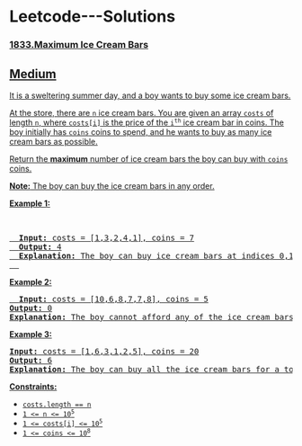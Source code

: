 # Leetcode---Solutions
<h3>
  <a href = "https://leetcode.com/problems/maximum-ice-cream-bars/description/">
    1833.Maximum Ice Cream Bars
</h3>
  <h2>
    Medium
  </h2>
  <p>
    It is a sweltering summer day, and a boy wants to buy some ice cream bars.
  </p>
  <p>
    At the store, there are <code>n</code> ice cream bars. You are given an array <code>costs</code> of length <code>n</code>, where <code>costs[i]</code> is the price of the <code>i<sup>th</sup></code> ice cream bar in coins. 
    The boy initially has <code>coins</code> coins to spend, and he wants to buy as many ice cream bars as possible.
  </p>
  <p>
    Return the <strong>maximum</strong> number of ice cream bars the boy can buy with <code>coins</code> coins.
  </p>
  <p>
    <strong>Note:</strong>
    The boy can buy the ice cream bars in any order.
  </p>
  <p>
    <strong>Example 1:</strong>
  </p>
 <br>
  <pre>
  <strong>Input: </strong>costs = [1,3,2,4,1], coins = 7
  <strong>Output: </strong>4
  <strong>Explanation: </strong>The boy can buy ice cream bars at indices 0,1,2,4 for a total price of 1 + 3 + 2 + 1 = 7.
  </pre>
  <p>
  <strong>Example 2:</strong>
  </p>
  <pre>
  <strong>Input:</strong> costs = [10,6,8,7,7,8], coins = 5
<strong>Output:</strong> 0
<strong>Explanation: </strong>The boy cannot afford any of the ice cream bars.
</pre>
<p>
<strong>Example 3:</strong>
</p>
<pre>
<strong>Input:</strong> costs = [1,6,3,1,2,5], coins = 20
<strong>Output:</strong> 6
<strong>Explanation: </strong>The boy can buy all the ice cream bars for a total price of 1 + 6 + 3 + 1 + 2 + 5 = 18.
</pre>
<p>
<strong>Constraints:</strong>
</p>
<ul>
	<li><code>costs.length == n</code></li>
	<li><code>1 &lt;= n &lt;= 10<sup>5</sup></code></li>
	<li><code>1 &lt;= costs[i] &lt;= 10<sup>5</sup></code></li>
	<li><code>1 &lt;= coins &lt;= 10<sup>8</sup></code></li>
</ul>
    
